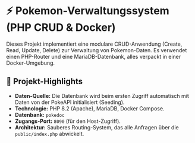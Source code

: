 # ⚡ Pokemon-Verwaltungssystem (PHP CRUD & Docker)

Dieses Projekt implementiert eine modulare CRUD-Anwendung (Create, Read, Update, Delete) zur Verwaltung von Pokemon-Daten. Es verwendet einen PHP-Router und eine MariaDB-Datenbank, alles verpackt in einer Docker-Umgebung.

## 🌟 Projekt-Highlights

* **Daten-Quelle:** Die Datenbank wird beim ersten Zugriff automatisch mit Daten von der PokeAPI initialisiert (Seeding).
* **Technologie:** PHP 8.2 (Apache), MariaDB, Docker Compose.
* **Datenbank:** `pokedoc`
* **Zugangs-Port:** `8090` (für den Host-Zugriff).
* **Architektur:** Sauberes Routing-System, das alle Anfragen über die `public/index.php` abwickelt.

